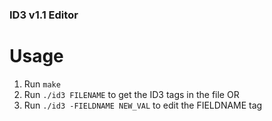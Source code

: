 ### ID3 v1.1 Editor
# Usage
1. Run `make`
1. Run `./id3 FILENAME` to get the ID3 tags in the file OR
1. Run `./id3 -FIELDNAME NEW_VAL` to edit the FIELDNAME tag